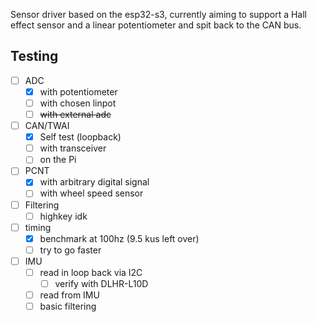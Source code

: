 Sensor driver based on the esp32-s3, currently aiming to support a Hall effect sensor and a linear potentiometer and spit back to the CAN bus.


## Testing
- [ ] ADC 
    - [x] with potentiometer
    - [ ] with chosen linpot
    - [ ] ~~with external adc~~
- [ ] CAN/TWAI
    - [x] Self test (loopback)
    - [ ] with transceiver
    - [ ] on the Pi
- [ ] PCNT
    - [x] with arbitrary digital signal
    - [ ] with wheel speed sensor
- [ ] Filtering
    - [ ] highkey idk
- [ ] timing
    - [x] benchmark at 100hz (9.5 kus left over)
    - [ ] try to go faster
- [ ] IMU
    - [ ] read in loop back via I2C
        - [ ] verify with DLHR-L10D
    - [ ] read from IMU
    - [ ] basic filtering
